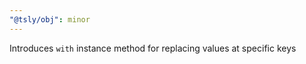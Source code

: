 ```yaml
---
"@tsly/obj": minor
---
```


Introduces `with` instance method for replacing values at specific keys
